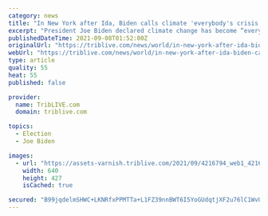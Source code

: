 ```yaml
---
category: news
title: "In New York after Ida, Biden calls climate 'everybody's crisis'"
excerpt: "President Joe Biden declared climate change has become “everybody’s crisis” on Tuesday as he toured neighborhoods flooded by the remnants of Hurricane Ida, warning it’s time for America to get serious about the “code red” danger or face ever worse loss of life and property."
publishedDateTime: 2021-09-08T01:52:00Z
originalUrl: "https://triblive.com/news/world/in-new-york-after-ida-biden-calls-climate-everybodys-crisis/"
webUrl: "https://triblive.com/news/world/in-new-york-after-ida-biden-calls-climate-everybodys-crisis/"
type: article
quality: 55
heat: 55
published: false

provider:
  name: TribLIVE.com
  domain: triblive.com

topics:
  - Election
  - Joe Biden

images:
  - url: "https://assets-varnish.triblive.com/2021/09/4216794_web1_4216794-5f57a449871c4753b14632a92d4e4dc8.jpg"
    width: 640
    height: 427
    isCached: true

secured: "B99jqdelmSHWC+LKNRfxPPMTTa+L1FZ39nnBWT6I5YoGUdqtjXF2u76lC1WvUjYKGmQTjAeyhc8VGqEX28XtF0do+1gvRSG7JvExrIAhFfgcw8fNOqfVj/6pCCJmyzZb/1EPkl/ceB50em3JGr2lsrz8lZPbMCypjG4cnaVxuP0l9Ra2nFXdye0VM8J1DxEMuc7+9RUSZUcJ+5jdyC7KZPw0NHS74wS4kCgNhmprOuu72kfbWSvn0BOLVx8WcfmFEWrBFAj888M9eLaiCAt21K/rUk5HsZcqqMf6faynR0eNVeecDUId9rzNCFvQWEI5yvUIk2Cnvnz4ScKgC8lTd7pBQ4vJzpz69sR6TIvt0PY=;YVI+ojbOBOXEPu2TB/4QHQ=="
---
```


